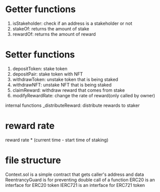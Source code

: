 # Getter functions
1. isStakeholder: check if an address is a stakeholder or not
2. stakeOf: returns the amount of stake
3. rewardOf: returns the amount of reward


# Setter functions
1. depositToken: stake token
2. depositPair: stake token with NFT
3. withdrawToken: unstake token that is being staked
4. withdrawNFT: unstake NFT that is being staked
5. claimReward: withdraw reward that comes from stake
6. modifyRewardRate: change the rate of reward(only called by owner)

internal functions
_distributeReward: distribute rewards to staker

# reward rate
reward rate * (current time - start time of staking)

# file structure
Context.sol is a simple contract that gets caller's address and data
ReentrancyGuard is for preventing double call of a function
ERC20 is an interface for ERC20 token
IERC721 is an interface for ERC721 token

